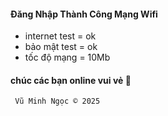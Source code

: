 #### Đăng Nhập Thành Công Mạng Wifi 

  - internet test = ok
  - bảo mật test  = ok
  - tốc độ mạng   = 10Mb

#### chúc các bạn online vui vẻ 🥰

     Vũ Minh Ngọc © 2025 
